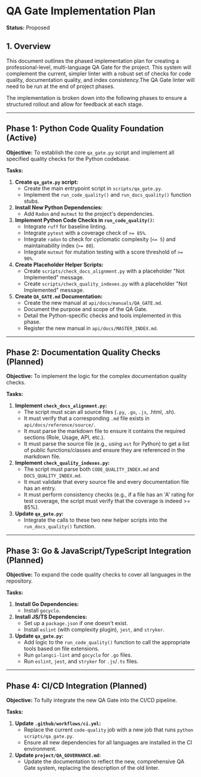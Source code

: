 # QA Gate Implementation Plan

**Status:** Proposed

## 1. Overview
This document outlines the phased implementation plan for creating a professional-level, multi-language QA Gate for the project. This system will complement the current, simpler linter with a robust set of checks for code quality, documentation quality, and index consistency.The QA Gate linter will need to be run at the end of project phases.

The implementation is broken down into the following phases to ensure a structured rollout and allow for feedback at each stage.

---

## Phase 1: Python Code Quality Foundation (Active)

**Objective:** To establish the core `qa_gate.py` script and implement all specified quality checks for the Python codebase.

**Tasks:**
1.  **Create `qa_gate.py` script:**
    -   Create the main entrypoint script in `scripts/qa_gate.py`.
    -   Implement the `run_code_quality()` and `run_docs_quality()` function stubs.
2.  **Install New Python Dependencies:**
    -   Add `Radon` and `mutmut` to the project's dependencies.
3.  **Implement Python Code Checks in `run_code_quality()`:**
    -   Integrate `ruff` for baseline linting.
    -   Integrate `pytest` with a coverage check of `>= 85%`.
    -   Integrate `radon` to check for cyclomatic complexity (`<= 5`) and maintainability index (`>= 80`).
    -   Integrate `mutmut` for mutation testing with a score threshold of `>= 90%`.
4.  **Create Placeholder Helper Scripts:**
    -   Create `scripts/check_docs_alignment.py` with a placeholder "Not Implemented" message.
    -   Create `scripts/check_quality_indexes.py` with a placeholder "Not Implemented" message.
5.  **Create `QA_GATE.md` Documentation:**
    -   Create the new manual at `api/docs/manuals/QA_GATE.md`.
    -   Document the purpose and scope of the QA Gate.
    -   Detail the Python-specific checks and tools implemented in this phase.
    -   Register the new manual in `api/docs/MASTER_INDEX.md`.

---

## Phase 2: Documentation Quality Checks (Planned)

**Objective:** To implement the logic for the complex documentation quality checks.

**Tasks:**
1.  **Implement `check_docs_alignment.py`:**
    -   The script must scan all source files (`.py`, `.go`, `.js`, .html, .sh).
    -   It must verify that a corresponding `.md` file exists in `api/docs/reference/source/`.
    -   It must parse the markdown file to ensure it contains the required sections (Role, Usage, API, etc.).
    -   It must parse the source file (e.g., using `ast` for Python) to get a list of public functions/classes and ensure they are referenced in the markdown file.
2.  **Implement `check_quality_indexes.py`:**
    -   The script must parse both `CODE_QUALITY_INDEX.md` and `DOCS_QUALITY_INDEX.md`.
    -   It must validate that every source file and every documentation file has an entry.
    -   It must perform consistency checks (e.g., if a file has an 'A' rating for test coverage, the script must verify that the coverage is indeed >= 85%).
3.  **Update `qa_gate.py`:**
    -   Integrate the calls to these two new helper scripts into the `run_docs_quality()` function.

---

## Phase 3: Go & JavaScript/TypeScript Integration (Planned)

**Objective:** To expand the code quality checks to cover all languages in the repository.

**Tasks:**
1.  **Install Go Dependencies:**
    -   Install `gocyclo`.
2.  **Install JS/TS Dependencies:**
    -   Set up a `package.json` if one doesn't exist.
    -   Install `eslint` (with complexity plugin), `jest`, and `stryker`.
3.  **Update `qa_gate.py`:**
    -   Add logic to the `run_code_quality()` function to call the appropriate tools based on file extensions.
    -   Run `golangci-lint` and `gocyclo` for `.go` files.
    -   Run `eslint`, `jest`, and `stryker` for `.js`/`.ts` files.

---

## Phase 4: CI/CD Integration (Planned)

**Objective:** To fully integrate the new QA Gate into the CI/CD pipeline.

**Tasks:**
1.  **Update `.github/workflows/ci.yml`:**
    -   Replace the current `code-quality` job with a new job that runs `python scripts/qa_gate.py`.
    -   Ensure all new dependencies for all languages are installed in the CI environment.
2.  **Update `project/QA_GOVERNANCE.md`:**
    -   Update the documentation to reflect the new, comprehensive QA Gate system, replacing the description of the old linter.
